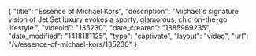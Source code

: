 {
    "title": "Essence of Michael Kors",
    "description": "Michael's signature vision of Jet Set luxury evokes a sporty, glamorous, chic on-the-go lifestyle.",
    "videoid": "135230",
    "date_created": "1385969235",
    "date_modified": "1418181125",
    "type": "captivate",
    "layout": "video",
    "url": "\/v\/essence-of-michael-kors\/135230"
}